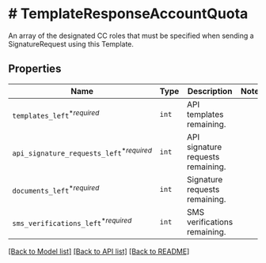 # # TemplateResponseAccountQuota

An array of the designated CC roles that must be specified when sending a SignatureRequest using this Template.

## Properties

Name | Type | Description | Notes
------------ | ------------- | ------------- | -------------
| `templates_left`<sup>*_required_</sup> | ```int``` |  API templates remaining.  |  |
| `api_signature_requests_left`<sup>*_required_</sup> | ```int``` |  API signature requests remaining.  |  |
| `documents_left`<sup>*_required_</sup> | ```int``` |  Signature requests remaining.  |  |
| `sms_verifications_left`<sup>*_required_</sup> | ```int``` |  SMS verifications remaining.  |  |

[[Back to Model list]](../../README.md#models) [[Back to API list]](../../README.md#endpoints) [[Back to README]](../../README.md)

